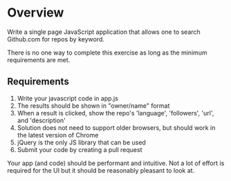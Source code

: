 # Overview #

Write a single page JavaScript application that allows one to search Github.com for repos by keyword.

There is no one way to complete this exercise as long as the minimum requirements are met.

## Requirements ##

1. Write your javascript code in app.js
2. The results should be shown in "owner/name" format
3. When a result is clicked, show the repo's 'language', 'followers', 'url', and 'description'
4. Solution does not need to support older browsers, but should work in the latest version of Chrome
5. jQuery is the only JS library that can be used
6. Submit your code by creating a pull request

Your app (and code) should be performant and intuitive. Not a lot of effort is required for the UI but it should be reasonably pleasant to look at.

